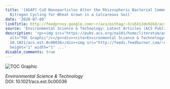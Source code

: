 ```yaml
---
title: '[ASAP] CuO Nanoparticles Alter the Rhizospheric Bacterial Community and Local
  Nitrogen Cycling for Wheat Grown in a Calcareous Soil'
date: '2020-07-09'
linkTitle: http://feedproxy.google.com/~r/acs/esthag/~3/u5X1Jdo92k8/acs.est.0c00036
source: 'Environmental Science & Technology: Latest Articles (ACS Publications)'
description: '<p><img src="https://pubs.acs.org/na101/home/literatum/publisher/achs/journals/content/esthag/0/esthag.ahead-of-print/acs.est.0c00036/20200709/images/medium/es0c00036_0007.gif"
  alt="TOC Graphic"/></p><div><cite>Environmental Science & Technology</cite></div><div>DOI:
  10.1021/acs.est.0c00036</div><img src="http://feeds.feedburner.com/~r/acs/esthag/~4/u5X1Jdo92k8"
  height="1" width="1" ...'
disable_comments: true
---
```

<p><img src="https://pubs.acs.org/na101/home/literatum/publisher/achs/journals/content/esthag/0/esthag.ahead-of-print/acs.est.0c00036/20200709/images/medium/es0c00036_0007.gif" alt="TOC Graphic"/></p><div><cite>Environmental Science & Technology</cite></div><div>DOI: 10.1021/acs.est.0c00036</div><img src="http://feeds.feedburner.com/~r/acs/esthag/~4/u5X1Jdo92k8" height="1" width="1" ...